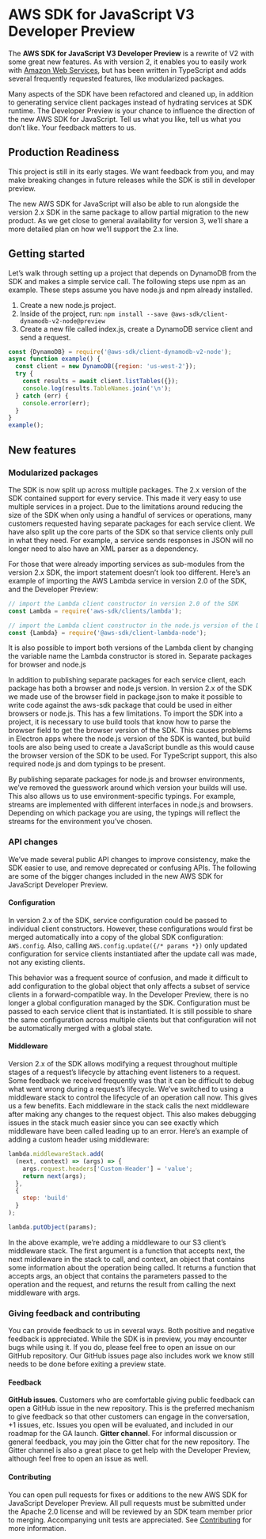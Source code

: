 # AWS SDK for JavaScript V3 Developer Preview
The __AWS SDK for JavaScript V3 Developer Preview__ is a rewrite of V2 with some great new features. As with version 2, it enables you to easily work with [Amazon Web Services](https://aws.amazon.com/), but has been written in TypeScript and adds several frequently requested features, like modularized packages. 

Many aspects of the SDK have been refactored and cleaned up, in addition to generating service client packages instead of hydrating services at SDK runtime. The Developer Preview is your chance to influence the direction of the new AWS SDK for JavaScript. Tell us what you like, tell us what you don’t like. Your feedback matters to us.

## Production Readiness
This project is still in its early stages. We want feedback from you, and may make breaking changes in future releases while the SDK is still in developer preview.

The new AWS SDK for JavaScript will also be able to run alongside the version 2.x SDK in the same package to allow partial migration to the new product. As we get close to general availability for version 3, we’ll share a more detailed plan on how we’ll support the 2.x line.


## Getting started
Let’s walk through setting up a project that depends on DynamoDB from the SDK and makes a simple service call. The following steps use npm as an example. These steps assume you have node.js and npm already installed.
1.	Create a new node.js project.
2.	Inside of the project, run: `npm install --save @aws-sdk/client-dynamodb-v2-node@preview`
3.	Create a new file called index.js, create a DynamoDB service client and send a request.
```javascript
const {DynamoDB} = require('@aws-sdk/client-dynamodb-v2-node');
async function example() {
  const client = new DynamoDB({region: 'us-west-2'});
  try {
    const results = await client.listTables({});
    console.log(results.TableNames.join('\n');
  } catch (err) {
    console.error(err);
  }
}
example();
```

## New features
### Modularized packages
The SDK is now split up across multiple packages. The 2.x version of the SDK contained support for every service. This made it very easy to use multiple services in a project. Due to the limitations around reducing the size of the SDK when only using a handful of services or operations, many customers requested having separate packages for each service client. We have also split up the core parts of the SDK so that service clients only pull in what they need. For example, a service sends responses in JSON will no longer need to also have an XML parser as a dependency.

For those that were already importing services as sub-modules from the version 2.x SDK, the import statement doesn’t look too different. Here’s an example of importing the AWS Lambda service in version 2.0 of the SDK, and the Developer Preview:
```javascript
// import the Lambda client constructor in version 2.0 of the SDK
const Lambda = require('aws-sdk/clients/lambda');

// import the Lambda client constructor in the node.js version of the Developer Preview
const {Lambda} = require('@aws-sdk/client-lambda-node');
```
It is also possible to import both versions of the Lambda client by changing the variable name the Lambda constructor is stored in.
Separate packages for browser and node.js

In addition to publishing separate packages for each service client, each package has both a browser and node.js version. In version 2.x of the SDK we made use of the browser field in package.json to make it possible to write code against the aws-sdk package that could be used in either browsers or node.js. This has a few limitations. To import the SDK into a project, it is necessary to use build tools that know how to parse the browser field to get the browser version of the SDK. This causes problems in Electron apps where the node.js version of the SDK is wanted, but build tools are also being used to create a JavaScript bundle as this would cause the browser version of the SDK to be used. For TypeScript support, this also required node.js and dom typings to be present.

By publishing separate packages for node.js and browser environments, we’ve removed the guesswork around which version your builds will use. This also allows us to use environment-specific typings. For example, streams are implemented with different interfaces in node.js and browsers. Depending on which package you are using, the typings will reflect the streams for the environment you’ve chosen.

### API changes
We’ve made several public API changes to improve consistency, make the SDK easier to use, and remove deprecated or confusing APIs. The following are some of the bigger changes included in the new AWS SDK for JavaScript Developer Preview.
#### Configuration
In version 2.x of the SDK, service configuration could be passed to individual client constructors. 
However, these configurations would first be merged automatically into a copy of the global SDK configuration: `AWS.config`. 
Also, calling `AWS.config.update({/* params *})` only updated configuration for service clients instantiated after the update call was made, not any existing clients. 

This behavior was a frequent source of confusion, and made it difficult to add configuration to the global object that only affects a subset of service clients in a forward-compatible way.
In the Developer Preview, there is no longer a global configuration managed by the SDK. 
Configuration must be passed to each service client that is instantiated. 
It is still possible to share the same configuration across multiple clients but that configuration will not be automatically merged with a global state.
#### Middleware
Version 2.x of the SDK allows modifying a request throughout multiple stages of a request’s lifecycle by attaching event listeners to a request.
Some feedback we received frequently was that it can be difficult to debug what went wrong during a request’s lifecycle.
We’ve switched to using a middleware stack to control the lifecycle of an operation call now.
This gives us a few benefits. Each middleware in the stack calls the next middleware after making any changes to the request object.
This also makes debugging issues in the stack much easier since you can see exactly which middleware have been called leading up to an error.
Here’s an example of adding a custom header using middleware:
```javascript
lambda.middlewareStack.add(
  (next, context) => (args) => {
    args.request.headers['Custom-Header'] = 'value';
    return next(args);
  },
  {
    step: 'build'
  }
);

lambda.putObject(params);
```
In the above example, we’re adding a middleware to our S3 client’s middleware stack. 
The first argument is a function that accepts next, the next middleware in the stack to call, and context, an object that contains some information about the operation being called. 
It returns a function that accepts args, an object that contains the parameters passed to the operation and the request, and returns the result from calling the next middleware with args.
### Giving feedback and contributing
You can provide feedback to us in several ways. Both positive and negative feedback is appreciated.
While the SDK is in preview, you may encounter bugs while using it. 
If you do, please feel free to open an issue on our GitHub repository.
Our GitHub issues page also includes work we know still needs to be done before exiting a preview state.
#### Feedback
__GitHub issues__. Customers who are comfortable giving public feedback can open a GitHub issue in the new repository.
This is the preferred mechanism to give feedback so that other customers can engage in the conversation, +1 issues, etc.
Issues you open will be evaluated, and included in our roadmap for the GA launch.
__Gitter channel__. For informal discussion or general feedback, you may join the Gitter chat for the new repository.
The Gitter channel is also a great place to get help with the Developer Preview, although feel free to open an issue as well.
#### Contributing
You can open pull requests for fixes or additions to the new AWS SDK for JavaScript Developer Preview.
All pull requests must be submitted under the Apache 2.0 license and will be reviewed by an SDK team member prior to merging. 
Accompanying unit tests are appreciated. See [Contributing](CONTRIBUTING.md) for more information.
